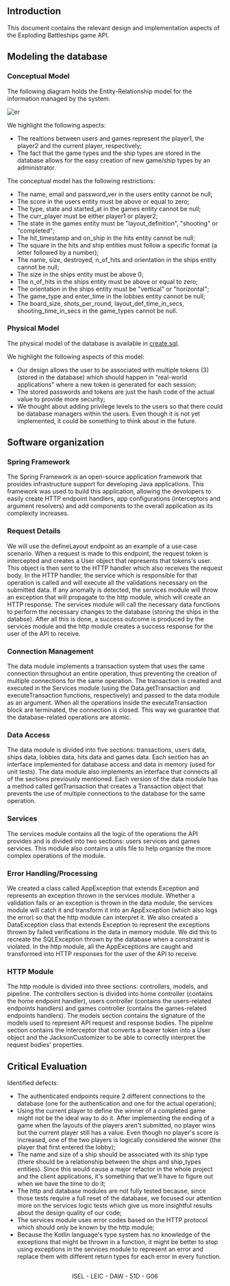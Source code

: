 ## Introduction

This document contains the relevant design and implementation aspects of the Exploding Battleships game API.

## Modeling the database

### Conceptual Model

The following diagram holds the Entity-Relationship model for the information managed by the system.

![er](https://user-images.githubusercontent.com/76069448/210240970-e52d074b-913a-4bc7-a09b-1e84d4cbd58c.png)

We highlight the following aspects:

- The realtions between users and games represent the player1, the player2 and the current player, respectively;
- The fact that the game types and the ship types are stored in the database allows for the easy creation of new game/ship types by an administrator. 

The conceptual model has the following restrictions:

- The name, email and password_ver in the users entity cannot be null;
- The score in the users entity must be above or equal to zero;
- The type, state and started_at in the games entity cannot be null;
- The curr_player must be either player1 or player2;
- The state in the games entity must be "layout_definition", "shooting" or "completed";
- The hit_timestamp and on_ship in the hits entity cannot be null;
- The square in the hits and ship entities must follow a specific format (a letter followed by a number);
- The name, size, destroyed, n_of_hits and orientation in the ships entity cannot be null;
- The size in the ships entity must be above 0;
- The n_of_hits in the ships entity must be above or equal to zero;
- The orientation in the ships entity must be "vertical" or "horizontal";
- The game_type and enter_time in the lobbies entity cannot be null;
- The board_size, shots_per_round, layout_def_time_in_secs, shooting_time_in_secs in the game_types cannot be null.

### Physical Model

The physical model of the database is available in [create.sql](https://github.com/isel-leic-daw/2022-daw-leic51d-g06/tree/main/code/jvm/sql/create.sql).

We highlight the following aspects of this model:

- Our design allows the user to be associated with multiple tokens (3) (stored in the database) which should happen in "real-world applications" where a new token is generated for each session;
- The stored passwords and tokens are just the hash code of the actual value to provide more security;
- We thought about adding privilege levels to the users so that there could be database managers within the users. Even though it is not yet implemented, it could be something to think about in the future.

## Software organization

### Spring Framework

The Spring Framework is an open-source application framework that provides infrastructure support for developing Java applications.
This framework was used to build this application, allowing the devolopers to easily create HTTP endpoint handlers, app configurations (interceptors and argument resolvers) and add components to the overall application as its complexity increases.

### Request Details

We will use the defineLayout endpoint as an example of a use case scenario. When a request is made to this endpoint, the request token is intercepted and creates a User object that represents that tokens's user. This object is then sent to the HTTP handler which also receives the request body. In the HTTP handler, the service which is responsible for that operation is called and will execute all the validations necessary on the submitted data. If any anomally is detected, the services module will throw an exception that will propagate to the http module, which will create an HTTP response. The services module will call the necessary data functions to perform the necessary changes to the database (storing the ships in the databse). After all this is done, a success outcome is produced by the services module and the http module creates a success response for the user of the API to receive.

### Connection Management

The data module implements a transaction system that uses the same connection throughout an entire operation, thus preventing the creation of multiple connections for the same operation. The transaction is created and executed in the Services module (using the Data.getTransaction and executeTransaction functions, respectively) and passed to the data module as an argument. When all the operations inside the executeTransaction block are terminated, the connection is closed. This way we guarantee that the database-related operations are atomic.

### Data Access

The data module is divided into five sections: transactions, users data, ships data, lobbies data, hits data and games data. Each section has an interface implemented for database access and data in memory (used for unit tests). The data module also implements an interface that connects all of the sections previously mentioned.
Each version of the data module has a method called getTransaction that creates a Transaction object that prevents the use of multiple connections to the database for the same operation.

### Services

The services module contains all the logic of the operations the API provides and is divided into two sections: users services and games services. This module also contains a utils file to help organize the more complex operations of the module.

### Error Handling/Processing

We created a class called AppException that extends Exception and represents an exception thrown in the services module. Whether a validation fails or an exception is thrown in the data module, the services module will catch it and transform it into an AppException (which also logs the error) so that the http module can interpret it. We also created a DataException class that extends Exception to represent the exceptions thrown by failed verifications in the data in memory module. We did this to recreate the SQLException thrown by the database when a constraint is violated. In the http module, all the AppExceptions are caught and transformed into HTTP responses for the user of the API to receive.

### HTTP Module

The http module is divided into three sections: controllers, models, and pipeline.
The controllers section is divided into home controller (contains the home endpoint handler), users controller (contains the users-related endpoints handlers) and games controller (contains the games-related endpoints handlers).
The models section contains the signature of the models used to represent API request and response bodies.
The pipeline section contains the interceptor that converts a bearer token into a User object and the JacksonCustomizer to be able to correctly interpret the request bodies' properties.

## Critical Evaluation

Identified defects:

- The authenticated endpoints require 2 different connections to the database (one for the authentication and one for the actual operation);
- Using the current player to define the winner of a completed game might not be the ideal way to do it. After implementing the ending of a game when the layouts of the players aren't submitted, no player wins but the current player still has a value. Even though no player's score is increased, one of the two players is logically considered the winner (the player that first entered the lobby);
- The name and size of a ship should be associated with its ship type (there should be a relationship between the ships and ship_types entities). Since this would cause a major refactor in the whole project and the client applications, it's something that we'll have to figure out when we have the time to do it;
- The http and database modules are not fully tested because, since those tests require a full reset of the database, we focused our attention more on the services logic tests which give us more insightful results about the design quality of our code; 
- The services module uses error codes based on the HTTP protocol which should only be known by the http module;
- Because the Kotlin language's type system has no knowledge of the exceptions that might be thrown in a function, it might be better to stop using exceptions in the services module to represent an error and replace them with different return types for each error in every function.

##

<p align="center">ISEL - LEIC - DAW - 51D - G06<p>
